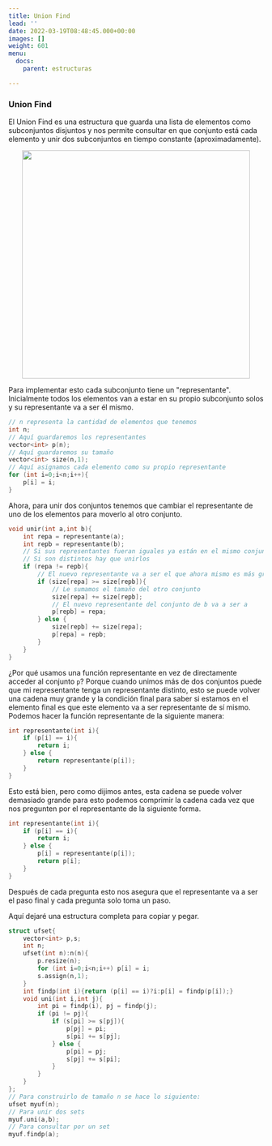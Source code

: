 ```yaml
---
title: Union Find
lead: ''
date: 2022-03-19T08:48:45.000+00:00
images: []
weight: 601
menu:
  docs:
    parent: estructuras

---
```


### Union Find

El Union Find es una estructura que guarda una lista de elementos como subconjuntos disjuntos y nos permite consultar en que conjunto está cada elemento y unir dos subconjuntos en tiempo constante (aproximadamente).

<center> <img class="invertible" src="../disjointsets.png" width="450"/> </center>

Para implementar esto cada subconjunto tiene un "representante". Inicialmente todos los elementos van a estar en su propio subconjunto solos y su representante va a ser él mismo.

```c++
// n representa la cantidad de elementos que tenemos
int n;
// Aquí guardaremos los representantes
vector<int> p(n);
// Aquí guardaremos su tamaño
vector<int> size(n,1);
// Aquí asignamos cada elemento como su propio representante
for (int i=0;i<n;i++){
    p[i] = i;
}
```

Ahora, para unir dos conjuntos tenemos que cambiar el representante de uno de los elementos para moverlo al otro conjunto.

```c++
void unir(int a,int b){
    int repa = representante(a);
    int repb = representante(b);
    // Si sus representantes fueran iguales ya están en el mismo conjunto
    // Si son distintos hay que unirlos
    if (repa != repb){
        // El nuevo representante va a ser el que ahora mismo es más grande
        if (size[repa] >= size[repb]){
            // Le sumamos el tamaño del otro conjunto
            size[repa] += size[repb];
            // El nuevo representante del conjunto de b va a ser a
            p[repb] = repa;
        } else {
            size[repb] += size[repa];
            p[repa] = repb;
        }
    }
}
```

¿Por qué usamos una función representante en vez de directamente acceder al conjunto ```p```? Porque cuando unimos más de dos conjuntos puede que mi representante tenga un representante distinto, esto se puede volver una cadena muy grande y la condición final para saber si estamos en el elemento final es que este elemento va a ser representante de sí mismo. Podemos hacer la función representante de la siguiente manera:

```c++
int representante(int i){
    if (p[i] == i){
        return i;
    } else {
        return representante(p[i]);
    }
}
```

Esto está bien, pero como dijimos antes, esta cadena se puede volver demasiado grande para esto podemos comprimir la cadena cada vez que nos pregunten por el representante de la siguiente forma.

```c++
int representante(int i){
    if (p[i] == i){
        return i;
    } else {
        p[i] = representante(p[i]);
        return p[i];
    }
}
```

Después de cada pregunta esto nos asegura que el representante va a ser el paso final y cada pregunta solo toma un paso.

Aquí dejaré una estructura completa para copiar y pegar.

```c++
struct ufset{
    vector<int> p,s;
    int n;
    ufset(int n):n(n){
        p.resize(n);
        for (int i=0;i<n;i++) p[i] = i;
        s.assign(n,1);
    }
    int findp(int i){return (p[i] == i)?i:p[i] = findp(p[i]);}
    void uni(int i,int j){
        int pi = findp(i), pj = findp(j);
        if (pi != pj){
            if (s[pi] >= s[pj]){
                p[pj] = pi;
                s[pi] += s[pj];
            } else {
                p[pi] = pj;
                s[pj] += s[pi];
            }
        }
    }
};
// Para construirlo de tamaño n se hace lo siguiente:
ufset myuf(n);
// Para unir dos sets
myuf.uni(a,b);
// Para consultar por un set
myuf.findp(a);
```
